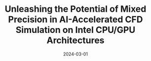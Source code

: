 ---
title: "Unleashing the Potential of Mixed Precision in AI-Accelerated CFD Simulation on Intel CPU/GPU Architectures"
collection: publications
permalink: /publication/2024-03-01-Unleashing-the-Potential-of-Mixed-Precision-in-AI-Accelerated-CFD-Simulation-on-Intel-CPUGPU-Architectures
type: "conference"
date: 2024-03-01
venue: '<em>Computational Science – ICCS 2024</em>, pp. 203--217'
paperurl: 'https://doi.org/10.1007/978-3-031-63778-0_15'
citation: ' K. Halbiniak,  K. Rojek,  <strong>S. Iserte</strong>, and  R. Wyrzykowski, &quot;Unleashing the Potential of Mixed Precision in AI-Accelerated CFD Simulation on Intel CPU/GPU Architectures.&quot; <em>Computational Science – ICCS 2024</em>, pp. 203--217, Mar. 2024.'
---